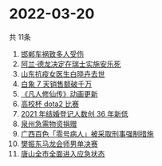 # 2022-03-20
  共 11条

  <!-- BEGIN -->
  <!-- 最后更新时间:Sun Mar 20 2022 16:15:17 GMT+0000 (Coordinated Universal Time) -->
  1. [邯郸车祸致多人受伤](https://www.zhihu.com/search?q=邯郸车祸)
1. [阿兰·德龙决定在瑞士实施安乐死](https://www.zhihu.com/search?q=阿兰德龙安乐死)
1. [山东抗疫女医生白晓卉去世](https://www.zhihu.com/search?q=白晓卉)
1. [白象 7 天销售额破千万](https://www.zhihu.com/search?q=白象销售额)
1. [《凡人修仙传》动画更新](https://www.zhihu.com/search?q=凡人修仙传)
1. [高校杯 dota2 比赛](https://www.zhihu.com/search?q=dota2)
1. [2021 年结婚登记人数创 36 年新低](https://www.zhihu.com/search?q=2021年结婚登记人数)
1. [泉州急需物资捐赠](https://www.zhihu.com/search?q=泉州疫情)
1. [广西百色「零号病人」被采取刑事强制措施](https://www.zhihu.com/search?q=百色零号病人)
1. [樊振东马龙会师男单决赛](https://www.zhihu.com/search?q=樊振东)
1. [唐山全市全面进入应急状态](https://www.zhihu.com/search?q=唐山进入应急状态)
  <!-- END -->
  